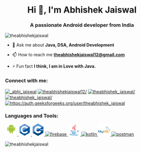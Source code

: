 <h1 align="center">Hi 👋, I'm Abhishek Jaiswal</h1>
<h3 align="center">A passionate Android developer from India</h3>

<p align="left"> <img src="https://komarev.com/ghpvc/?username=theabhishekjaiswal&label=Profile%20views&color=0e75b6&style=flat" alt="theabhishekjaiswal" /> </p>

- 💬 Ask me about **Java, DSA, Android Development**

- 📫 How to reach me **theabhishekjaiswal12@gmail.com**

- ⚡ Fun fact **I think, I am in Love with Java.**

<h3 align="left">Connect with me:</h3>
<p align="left">
<a href="https://twitter.com/_abhi_jaiswal" target="blank"><img align="center" src="https://raw.githubusercontent.com/rahuldkjain/github-profile-readme-generator/master/src/images/icons/Social/twitter.svg" alt="_abhi_jaiswal" height="30" width="40" /></a>
<a href="https://linkedin.com/in/theabhishekjaiswal12/" target="blank"><img align="center" src="https://raw.githubusercontent.com/rahuldkjain/github-profile-readme-generator/master/src/images/icons/Social/linked-in-alt.svg" alt="theabhishekjaiswal12/" height="30" width="40" /></a>
<a href="https://instagram.com/theabhishek_jaiswal/" target="blank"><img align="center" src="https://raw.githubusercontent.com/rahuldkjain/github-profile-readme-generator/master/src/images/icons/Social/instagram.svg" alt="theabhishek_jaiswal/" height="30" width="40" /></a>
<a href="https://www.leetcode.com/theabhishek_jaiswal/" target="blank"><img align="center" src="https://raw.githubusercontent.com/rahuldkjain/github-profile-readme-generator/master/src/images/icons/Social/leet-code.svg" alt="theabhishek_jaiswal/" height="30" width="40" /></a>
<a href="https://auth.geeksforgeeks.org/user/https://auth.geeksforgeeks.org/user/theabhishek_jaiswal" target="blank"><img align="center" src="https://raw.githubusercontent.com/rahuldkjain/github-profile-readme-generator/master/src/images/icons/Social/geeks-for-geeks.svg" alt="https://auth.geeksforgeeks.org/user/theabhishek_jaiswal" height="30" width="40" /></a>
</p>

<h3 align="left">Languages and Tools:</h3>
<p align="left"> <a href="https://developer.android.com" target="_blank" rel="noreferrer"> <img src="https://raw.githubusercontent.com/devicons/devicon/master/icons/android/android-original-wordmark.svg" alt="android" width="40" height="40"/> </a> <a href="https://www.cprogramming.com/" target="_blank" rel="noreferrer"> <img src="https://raw.githubusercontent.com/devicons/devicon/master/icons/c/c-original.svg" alt="c" width="40" height="40"/> </a> <a href="https://www.w3schools.com/cpp/" target="_blank" rel="noreferrer"> <img src="https://raw.githubusercontent.com/devicons/devicon/master/icons/cplusplus/cplusplus-original.svg" alt="cplusplus" width="40" height="40"/> </a> <a href="https://firebase.google.com/" target="_blank" rel="noreferrer"> <img src="https://www.vectorlogo.zone/logos/firebase/firebase-icon.svg" alt="firebase" width="40" height="40"/> </a> <a href="https://www.java.com" target="_blank" rel="noreferrer"> <img src="https://raw.githubusercontent.com/devicons/devicon/master/icons/java/java-original.svg" alt="java" width="40" height="40"/> </a> <a href="https://kotlinlang.org" target="_blank" rel="noreferrer"> <img src="https://www.vectorlogo.zone/logos/kotlinlang/kotlinlang-icon.svg" alt="kotlin" width="40" height="40"/> </a> <a href="https://www.mysql.com/" target="_blank" rel="noreferrer"> <img src="https://raw.githubusercontent.com/devicons/devicon/master/icons/mysql/mysql-original-wordmark.svg" alt="mysql" width="40" height="40"/> </a> <a href="https://postman.com" target="_blank" rel="noreferrer"> <img src="https://www.vectorlogo.zone/logos/getpostman/getpostman-icon.svg" alt="postman" width="40" height="40"/> </a> </p>

<p><img align="center" src="https://github-readme-stats.vercel.app/api/top-langs?username=theabhishekjaiswal&show_icons=true&locale=en&layout=compact" alt="theabhishekjaiswal" /></p>



